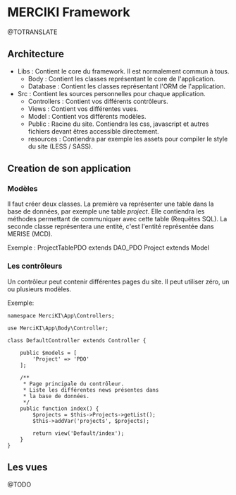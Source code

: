 # MERCIKI Framework

@TOTRANSLATE

## Architecture

- Libs : Contient le core du framework. Il est normalement commun à tous.
  - Body : Contient les classes représentant le core de l'application.
  - Database : Contient les classes représentant l'ORM de l'application.
- Src : Contient les sources personnelles pour chaque application.
  - Controllers : Contient vos différents contrôleurs.
  - Views : Contient vos différentes vues.
  - Model : Contient vos différents modèles.
  - Public : Racine du site. Contiendra les css, javascript et autres fichiers devant êtres accessible directement.
  - resources : Contiendra par exemple les assets pour compiler le style du site (LESS / SASS).

## Creation de son application

### Modèles
Il faut créer deux classes. La première va représenter une table dans la base de données, par exemple une table _project_. 
Elle contiendra les méthodes permettant de communiquer avec cette table (Requêtes SQL).
La seconde classe représentera une entité, c'est l'entité représentée dans MERISE (MCD).

Exemple :
    ProjectTablePDO extends DAO_PDO
    Project extends Model
    
### Les contrôleurs

Un contrôleur peut contenir différentes pages du site. Il peut utiliser zéro, un ou plusieurs modèles.

Exemple:

    namespace MerciKI\App\Controllers;

    use MerciKI\App\Body\Controller;

    class DefaultController extends Controller {
    
        public $models = [
            'Project' => 'PDO'
        ];
    
        /**
         * Page principale du contrôleur.
         * Liste les différentes news présentes dans
         * la base de données.
         */
        public function index() {
            $projects = $this->Projects->getList();
            $this->addVar('projects', $projects);
            
            return view('Default/index');
        }
    }

        
## Les vues

@TODO